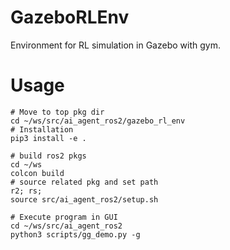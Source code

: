 # GazeboRLEnv

Environment for RL simulation in Gazebo with gym.

# Usage

```
# Move to top pkg dir
cd ~/ws/src/ai_agent_ros2/gazebo_rl_env
# Installation
pip3 install -e .

# build ros2 pkgs
cd ~/ws
colcon build
# source related pkg and set path
r2; rs;
source src/ai_agent_ros2/setup.sh 

# Execute program in GUI 
cd ~/ws/src/ai_agent_ros2
python3 scripts/gg_demo.py -g
```
